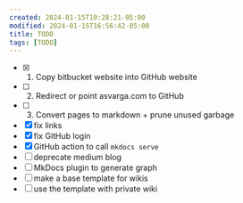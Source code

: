 ```yaml
---
created: 2024-01-15T10:28:21-05:00
modified: 2024-01-15T16:56:42-05:00
title: TODO
tags: [TODO]
---
```


- [x] 1. Copy bitbucket website into GitHub website 
- [ ] 2. Redirect or point asvarga.com to GitHub
- [ ] 3. Convert pages to markdown + prune unused garbage
- [x] fix links
- [x] fix GitHub login
- [x] GitHub action to call `mkdocs serve`
- [ ] deprecate medium blog
- [ ] MkDocs plugin to generate graph
- [ ] make a base template for wikis
- [ ] use the template with private wiki
